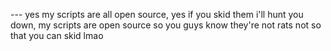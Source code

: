--- yes my scripts are all open source, yes if you skid them i'll hunt you down, my scripts are open source so you guys know they're not rats not so that you can skid lmao

